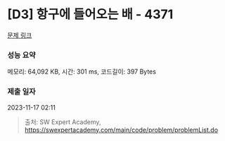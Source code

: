 # [D3] 항구에 들어오는 배 - 4371 

[문제 링크](https://swexpertacademy.com/main/code/problem/problemDetail.do?contestProbId=AWMedCxalW8DFAXd) 

### 성능 요약

메모리: 64,092 KB, 시간: 301 ms, 코드길이: 397 Bytes

### 제출 일자

2023-11-17 02:11



> 출처: SW Expert Academy, https://swexpertacademy.com/main/code/problem/problemList.do